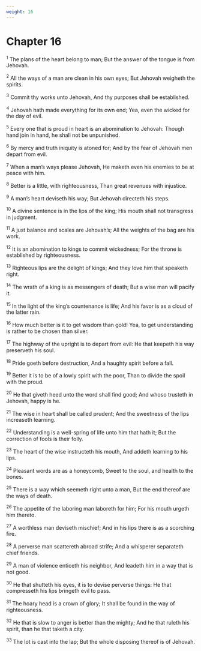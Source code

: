 ```yaml
---
weight: 16
---
```


# Chapter 16

<sup>1</sup> The plans of the heart belong to man; But the answer of the tongue is from Jehovah. 

<sup>2</sup> All the ways of a man are clean in his own eyes; But Jehovah weigheth the spirits. 

<sup>3</sup> Commit thy works unto Jehovah, And thy purposes shall be established. 

<sup>4</sup> Jehovah hath made everything for its own end; Yea, even the wicked for the day of evil. 

<sup>5</sup> Every one that is proud in heart is an abomination to Jehovah: Though hand join in hand, he shall not be unpunished. 

<sup>6</sup> By mercy and truth iniquity is atoned for; And by the fear of Jehovah men depart from evil. 

<sup>7</sup> When a man’s ways please Jehovah, He maketh even his enemies to be at peace with him. 

<sup>8</sup> Better is a little, with righteousness, Than great revenues with injustice. 

<sup>9</sup> A man’s heart deviseth his way; But Jehovah directeth his steps. 

<sup>10</sup> A divine sentence is in the lips of the king; His mouth shall not transgress in judgment. 

<sup>11</sup> A just balance and scales are Jehovah’s; All the weights of the bag are his work. 

<sup>12</sup> It is an abomination to kings to commit wickedness; For the throne is established by righteousness. 

<sup>13</sup> Righteous lips are the delight of kings; And they love him that speaketh right. 

<sup>14</sup> The wrath of a king is as messengers of death; But a wise man will pacify it. 

<sup>15</sup> In the light of the king’s countenance is life; And his favor is as a cloud of the latter rain. 

<sup>16</sup> How much better is it to get wisdom than gold! Yea, to get understanding is rather to be chosen than silver. 

<sup>17</sup> The highway of the upright is to depart from evil: He that keepeth his way preserveth his soul. 

<sup>18</sup> Pride goeth before destruction, And a haughty spirit before a fall. 

<sup>19</sup> Better it is to be of a lowly spirit with the poor, Than to divide the spoil with the proud. 

<sup>20</sup> He that giveth heed unto the word shall find good; And whoso trusteth in Jehovah, happy is he. 

<sup>21</sup> The wise in heart shall be called prudent; And the sweetness of the lips increaseth learning. 

<sup>22</sup> Understanding is a well-spring of life unto him that hath it; But the correction of fools is their folly. 

<sup>23</sup> The heart of the wise instructeth his mouth, And addeth learning to his lips. 

<sup>24</sup> Pleasant words are as a honeycomb, Sweet to the soul, and health to the bones. 

<sup>25</sup> There is a way which seemeth right unto a man, But the end thereof are the ways of death. 

<sup>26</sup> The appetite of the laboring man laboreth for him; For his mouth urgeth him thereto. 

<sup>27</sup> A worthless man deviseth mischief; And in his lips there is as a scorching fire. 

<sup>28</sup> A perverse man scattereth abroad strife; And a whisperer separateth chief friends. 

<sup>29</sup> A man of violence enticeth his neighbor, And leadeth him in a way that is not good. 

<sup>30</sup> He that shutteth his eyes, it is to devise perverse things: He that compresseth his lips bringeth evil to pass. 

<sup>31</sup> The hoary head is a crown of glory; It shall be found in the way of righteousness. 

<sup>32</sup> He that is slow to anger is better than the mighty; And he that ruleth his spirit, than he that taketh a city. 

<sup>33</sup> The lot is cast into the lap; But the whole disposing thereof is of Jehovah. 


